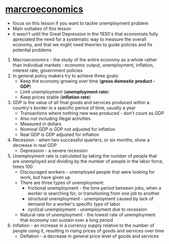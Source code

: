 # [marcroeconomics](https://www.youtube.com/watch?v=d8uTB5XorBw&list=PL8dPuuaLjXtPNZwz5_o_5uirJ8gQXnhEO&index=6)
- focus on this lesson if you want to tackle unemployment problem
- Main outtakes of this lesson
- it wasn't until the Great Depression in the 1930's that economists fully apreciated the need for a systematic way to measure the overall economy, and that we might need theories to guide policies and fix potential problems
1. Macroeconomics - the study of the entire economy as a whole rather than individual markets : economic output, unemployment, inflation, interest rate, government policies
2. In general policy makers try to achieve three goals:
    - Keep the economy growing over time (__gross domestic product - GDP__)
    - Limit unemployment (__unemployment rate__)
    - Keep prices stable (__inflation rate__)
3. GDP is the value of all final goods and services produced within a country's border in a specific period of time, usually a year 
    - Transactions where nothing new was produced - don't count as GDP
    - Also not including illegal activities
    - Measured in dollars
    - Nominal GDP is GDP not adjusted for inflation
    - Real GDP is GDP adjusted for inflation
4. Recession - when two successful quarters, or six months, show a decrease in real GDP
    - Depression - a severe recession
5. Unemployment rate is calculated by taking the number of people that are unemployed and dividing by the number of people in the labor force, times 100
    - Discouraged workers - unemployed people that were looking for work, but have given up
    - There are three types of unemployment:
        - frictional unemployment - the time period between jobs, when a worker is searching for, or transitioning from one job to another
        - structural unemployment - unemployment caused by lack of demand for a worker's specific type of labor
        - cyclical unemployment - unemployment due to recession
    - Natural rate of unemployment - the lowest rate of unemployment that economy can sustain over a long period
6. Inflation - an increase in a currency supply relative to the number of people using it, resulting in rising prices of goods and services over time
    - Deflation - a decrease in general price level of goods and services

